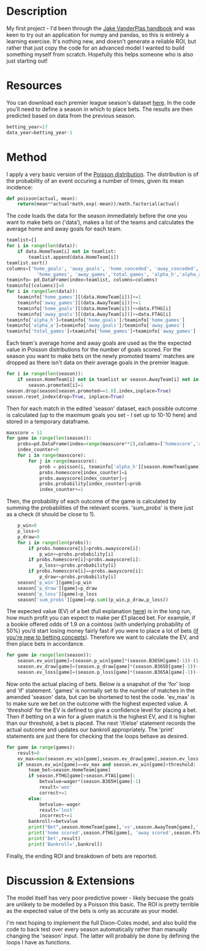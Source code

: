 # Description
My first project - I'd been through the [Jake VanderPlas handbook](https://jakevdp.github.io/PythonDataScienceHandbook/) and was keen to try out an application for numpy and pandas, so this is entirely a learning exercise. It's nothing new, and doesn't generate a reliable ROI, but rather that just copy the code for an advanced model I wanted to build something myself from scratch. Hopefully this helps someone who is also just starting out!

# Resources
You can download each premier league season's dataset [here](https://www.football-data.co.uk/englandm.php). In the code you’ll need to define a season in which to place bets. The results are then predicted based on data from the previous season.

```python
betting_year=17
data_year=betting_year-1
```

# Method
I apply a very basic version of the [Poisson distribution](https://en.wikipedia.org/wiki/Poisson_distribution). The distribution is of the probability of an event occuring a number of times, given its mean incidence:
```python
def poisson(actual, mean):
    return(mean**actual*math.exp(-mean))/math.factorial(actual)
```

The code loads the data for the season immediately before the one you want to make bets on ('data’), makes a list of the teams and calculates the average home and away goals for each team. 
```python
teamlist=[]
for i in range(len(data)):
    if data.HomeTeam[i] not in teamlist:
        teamlist.append(data.HomeTeam[i])
teamlist.sort()
columns=['home_goals', 'away_goals', 'home_conceded', 'away_conceded',
           'home_games', 'away_games','total_games', 'alpha_h','alpha_a']
teaminfo= pd.DataFrame(index=teamlist, columns=columns)
teaminfo[(columns)]=0
for i in range(len(data)):
    teaminfo['home_games'][(data.HomeTeam[i])]+=1
    teaminfo['away_games'][(data.AwayTeam[i])]+=1
    teaminfo['home_goals'][(data.HomeTeam[i])]+=data.FTHG[i]
    teaminfo['away_goals'][(data.AwayTeam[i])]+=data.FTAG[i]
teaminfo['alpha_h']=teaminfo['home_goals']/teaminfo['home_games']
teaminfo['alpha_a']=teaminfo['away_goals']/teaminfo['away_games']
teaminfo['total_games']=teaminfo['home_games']+teaminfo['away_games']
```

Each team's average home and away goals are used as the the expected value in Poisson distributions for the number of goals scored.  For the season you want to make bets on the newly promoted teams' matches are dropped as there isn't data on their average goals in the premier league.
```python
for i in range(len(season)):
    if season.HomeTeam[i] not in teamlist or season.AwayTeam[i] not in teamlist:
        season.promoted[i]=1
season.drop(season[season.promoted==1.0].index,inplace=True)
season.reset_index(drop=True, inplace=True)
```
Then for each match in the edited 'season' dataset, each possible outcome is calculated (up to the maximum goals you set - I set up to 10-10 here) and stored in a temporary dataframe.

```python
maxscore = 11
for game in range(len(season)):    
    probs=pd.DataFrame(index=range(maxscore**2),columns=['homescore','awayscore','probability'])
    index_counter=0
    for i in range(maxscore):
        for j in range(maxscore):
            prob = poisson(i, teaminfo['alpha_h'][season.HomeTeam[game]]) * poisson(j,teaminfo['alpha_a'][season.AwayTeam[game]])
            probs.homescore[index_counter]=i
            probs.awayscore[index_counter]=j               
            probs.probability[index_counter]=prob
            index_counter+=1
```

Then, the probability of each outcome of the game is calculated by summing the probabilities of the relevant scores. 'sum_probs' is there just as a check (it should be close to 1).

```python
    p_win=0
    p_loss=0
    p_draw=0
    for i in range(len(probs)):
        if probs.homescore[i]>probs.awayscore[i]:
            p_win+=probs.probability[i]
        if probs.homescore[i]<probs.awayscore[i]:
            p_loss+=probs.probability[i]
        if probs.homescore[i]==probs.awayscore[i]:
            p_draw+=probs.probability[i] 
    season['p_win'][game]=p_win
    season['p_draw'][game]=p_draw
    season['p_loss'][game]=p_loss
    season['sum_probs'][game]=np.sum((p_win,p_draw,p_loss))
```

The expected value (EV) of a bet (full explanation [here](https://help.smarkets.com/hc/en-gb/articles/214554985-How-to-calculate-expected-value-in-betting)) is in the long run, how much profit you can expect to make per £1 placed bet. For example, if a bookie offered odds of 1.9 on a cointoss (with underlying probability of 50%) you’d start losing money fairly fast if you were to place a lot of bets ([if you're new to betting concepts](https://mybettingsites.co.uk/learn/betting-odds-explained/)). Therefore we want to calculate the EV, and then place bets in accordance.
```python
for game in range(len(season)):
    season.ev_win[game]=(season.p_win[game]*(season.B365H[game]-1))-(1-season.p_win[game])
    season.ev_draw[game]=(season.p_draw[game]*(season.B365D[game]-1))-(1-season.p_draw[game])
    season.ev_loss[game]=(season.p_loss[game]*(season.B365A[game]-1))-(1-season.p_loss[game])
```

Now onto the actual placing of bets. Below is a snapshot of the 'for' loop and 'if' statement. 'games' is normally set to the number of matches in the amended 'season' data, but can be shortened to test the code. 'ev_max' is to make sure we bet on the outcome with the highest expected value. A 'threshold' for the EV is defined to give a confidence level for placing a bet. Then if betting on a win for a given match is the highest EV, and it is higher than our threshold, a bet is placed. The next 'if/else' statement records the actual outcome and updates our bankroll appropriately. The 'print' statements are just there for checking that the loops behave as desired.

```python
for game in range(games):
    result=0
    ev_max=max(season.ev_win[game],season.ev_draw[game],season.ev_loss[game]) 
    if season.ev_win[game]==ev_max and season.ev_win[game]>threshold:
        team_bet=season.HomeTeam[game]
        if season.FTHG[game]>season.FTAG[game]:
            betvalue=wager*(season.B365H[game]-1)
            result='won'
            correct+=1
        else:
            betvalue=-wager
            result='lost'
            incorrect+=1
        bankroll+=betvalue
        print("Bet",season.HomeTeam[game],'vs',season.AwayTeam[game],':backed',team_bet)
        print('home scored',season.FTHG[game], 'away scored',season.FTAG[game])
        print('Bet',result)
        print('Bankroll=',bankroll)
```

Finally, the ending ROI and breakdown of bets are reported. 

# Discussion & Extensions
The model itself has very poor predictive power - likely becuase the goals are unlikely to be modelled by a Poisson this basic. The ROI is pretty terrible as the expected value of the bets is only as accurate as your model. 

I'm next hoping to implement the full Dixon-Coles model, and also build the code to back test over every season automatically rather than manually changing the 'season' input. The latter will probably be done by defining the loops I have as functions.
